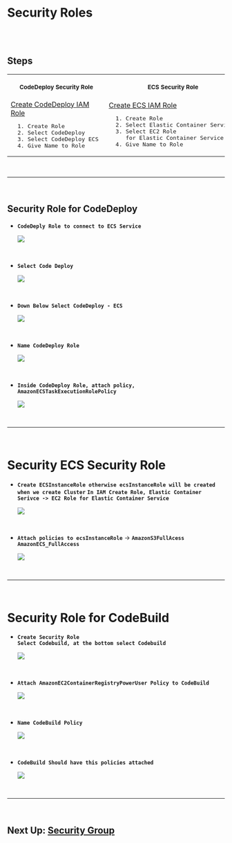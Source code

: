 # Security Roles

<br/>

<br/>

## Steps

<table>
  <tr>
    <th align="center">
      <img width="441" height="1" />
      <p>
        <small>CodeDeploy Security Role</small>
      </p>
    </th>
    <th align="center">
      <img width="441" height="1" />
      <p>
        <small>ECS Security Role</small>
      </p>
    </th>
    <th align="center">
      <img width="441" height="1" />
      <p>
        <small>CodeBuild Security Role</small>
      </p>
    </th>
  </tr>
  <tr>
    <td>
      <a
        href="https://github.com/edo92/AWS-ECS-Hosting-Pipeline/blob/docs/securityrole/securityrole.md#security-role-for-codedeploy"
        >Create CodeDeploy IAM Role</a
      >
      <pre>  1. Create Role <br/>  2. Select CodeDeploy <br/>  3. Select CodeDeploy ECS <br/>  4. Give Name to Role</pre>
    </td>
    <td>
      <a
        href="https://github.com/edo92/AWS-ECS-Hosting-Pipeline/blob/docs/securityrole/securityrole.md#security-ecs-security-role"
        >Create ECS IAM Role</a
      >
      <pre>  1. Create Role <br/>  2. Select Elastic Container Service <br/>  3. Select EC2 Role <br/>     for Elastic Container Service  <br/>  4. Give Name to Role</pre>
    </td>
    <td>
      <a
        href="https://github.com/edo92/AWS-ECS-Hosting-Pipeline/blob/docs/securityrole/securityrole.md#security-role-for-codebuild"
        >Create CodeBuild IAM Role</a
      >
      <pre>  1. Create Role <br/>  2. Select CodeBuild <br/>  3. Select CodeBuild  <br/>  4. Give Name to Role</pre>
    </td>
  </tr>
</table>

<br/>

---

<br/>

## Security Role for CodeDeploy

- **`CodeDeply Role to connect to ECS Service`**
  <p>
    <img src="https://github.com/edo92/AWS-ECS-Hosting-Pipeline/blob/docs/securityrole/images/security-role-codedeploy-role-start.png"/>
  </p>

<br/>

- **`Select Code Deploy`**
  <p>
    <img src="https://github.com/edo92/AWS-ECS-Hosting-Pipeline/blob/docs/securityrole/images/security-role-select-deploy-role.png"/>
  </p>

<br/>

- **`Down Below Select CodeDeploy - ECS`**
  <p>
    <img src="https://github.com/edo92/AWS-ECS-Hosting-Pipeline/blob/docs/securityrole/images/security-role-codedeploy-ecs.png"/>
  </p>

<br/>

- **`Name CodeDeploy Role`**
  <p>
    <img src="https://github.com/edo92/AWS-ECS-Hosting-Pipeline/blob/docs/securityrole/images/security-role-name-cdoedeploy-role.png"/>
  </p>

<br/>

- **`Inside CodeDeploy Role, attach policy, AmazonECSTaskExecutionRolePolicy`**
  <p>
    <img src="https://github.com/edo92/AWS-ECS-Hosting-Pipeline/blob/docs/securityrole/images/security-role-codedeploy-attach-execrole.png"/>
  </p>

<br/>

---

<br/>

# Security ECS Security Role

- **`Create ECSInstanceRole otherwise ecsInstanceRole will be created when we create Cluster`**
  **`In IAM Create Role, Elastic Container Serivce -> EC2 Role for Elastic Container Service`**
  <p>
    <img src="https://github.com/edo92/AWS-ECS-Hosting-Pipeline/blob/docs/securityrole/images/security-role-create-ecs-role.png"/>
  </p>

<br/>

- **`Attach policies to ecsInstanceRole`** -> **`AmazonS3FullAcess`** **`AmazonECS_FullAccess`**
  <p>
    <img src="https://github.com/edo92/AWS-ECS-Hosting-Pipeline/blob/docs/securityrole/images/security-role-ecs-roles.png"/>
  </p>

<br/>

---

<br/>

# Security Role for CodeBuild

- **`Create Security Role`**\
  **`Select Codebuild, at the bottom select Codebuild`**
  <p>
    <img src="https://github.com/edo92/AWS-ECS-Hosting-Pipeline/blob/docs/securityrole/images/security-role-codebuild.png"/>
  </p>

<br/>

- **`Attach AmazonEC2ContainerRegistryPowerUser Policy to CodeBuild`**
  <p>
    <img src="https://github.com/edo92/AWS-ECS-Hosting-Pipeline/blob/docs/securityrole/images/security-role-codebuild-attach-policy.png"/>
  </p>

<br/>

- **`Name CodeBuild Policy`**
  <p>
    <img src="https://github.com/edo92/AWS-ECS-Hosting-Pipeline/blob/docs/securityrole/images/security-role-codebuild-name-policy.png"/>
  </p>

<br/>

- **`CodeBuild Should have this policies attached`**
  <p>
    <img src="https://github.com/edo92/AWS-ECS-Hosting-Pipeline/blob/docs/securityrole/images/security-role-codebuild-policy-list.png"/>
  </p>

<br/>

---

<br/>

## Next Up: [Security Group](https://github.com/edo92/AWS-ECS-Hosting-Pipeline/blob/docs/securitygroup/securitygroup.md#security-security-groups)
